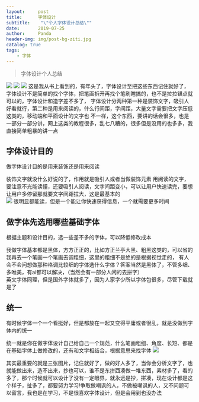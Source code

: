 ```yaml
---
layout:     post
title:      字体设计
subtitle:    "\"个人字体设计总结\""
date:       2019-07-25
author:     Panda
header-img: img/post-bg-ziti.jpg
catalog: true
tags:
    - 字体
---
```


>字体设计个人总结

![](http://ww4.sinaimg.cn/large/006tNc79ly1g5c4x3blg2j30u0140n06.jpg)
![](http://ww2.sinaimg.cn/large/006tNc79ly1g5c4x62wckj30u0140gnq.jpg)
![](http://ww4.sinaimg.cn/large/006tNc79ly1g5c4x86zfkj30u0140766.jpg)
这是我从书上看到的，有年头了，字体设计至把这些东西记住就好了，字体设计不是简单的找个字体，把笔画拆开再找个笔刷瞎搞的，也不是拉拉锚点就可以的，字体设计和造字差不多了，
字体设计分两种第一种是装饰文字，吸引人好看就行，第二种是用来阅读的，什么行间距，字间距，大量文字需要把文字压低这类的，移动端和平面设计的文字也
不一样，这个东西，要讲的话会很多，也是一部分一部分讲，网上这类的教程很多，乱七八糟的，很多但是没用的也多多，我直接简单粗暴的讲一点

## 字体设计目的

做字体设计目的是用来装饰还是用来阅读

装饰文字就没什么好说的了，作用就是吸引人或者当做装饰元素
用阅读的文字，要注意不光能读懂，还要吸引人阅读，文字间距变小，可以让用户快速读完，要想让用户多停留那就要文字间距拉大，这是最基本的<br>
![](http://ww1.sinaimg.cn/large/006tNc79ly1g5c5ns7rilj31g60toq50.jpg)
很明显都能读，但是一个能让你快速获得信息，一个就需要更多时间

## 做字体先选用哪些基础字体

根据主题和设计目的，选一些差不多的字体，可以降低修改成本

我做字体基本都是黑体，方方正正的，比如方正兰亭大黑、粗黑这类的，可以省的我再去一个笔画一个笔画去调粗细，这里的粗细不是绝的是根据视觉走的，
有人会不会问想做那种格调比较细的字体选什么字体？答案当然是黑体了，不管多细、多唯美，有ai都可以解决，（当然会有一部分人闲的去拼字）<br>
英文字体同理，但是国外字体就多了，因为人家字少所以字体包很多，尽管下载就是了

## 统一

有时候字体一个一个看挺好，但是都放在一起又变得平庸或者很乱，就是没做到字体内的统一

统一就是你在做字体设计自己给自己一个规范，什么笔画粗细、角度、长短、都是在基础字体上做修改的，还有和文字相结合，根据意思来找字体
![](http://ww1.sinaimg.cn/large/006tNc79ly1g5c62pvy05j30mu0ke3zs.jpg)

其实最重要的就是三张图片，记住就好了，做的好人多了，当你会分析文字了，也就能做出来，造不出来，抄也可以，谁不是东拼西凑做一堆东西，素材多了，看的多了，那个时候就可以设计了没有一定眼界，就永远是抄，拼凑，现在设计都是这个样子，扯多了，都要努力学习!争取做嘲讽的人，不做被嘲讽的人，又不问题可以留言，我也是在学习，不是很喜欢字体设计，但是会用到也没办法


